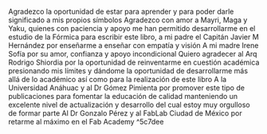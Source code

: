 Agradezco la oportunidad de estar para aprender y para poder darle
significado a mis propios símbolos
Agradezco con amor a Mayri, Maga y Yaku, quienes con paciencia y apoyo
me han permitido desarrollarme en el estudio de la Fórmica para escribir
este libro, a mi padre el Capitán Javier M Hernández por enseñarme
a enseñar con empatía y visión A mi madre Irene Sofía por su amor,
confianza y apoyo incondicional
Quiero agradecer al Arq Rodrigo Shiordia por la oportunidad de
reinventarme en cuestión académica presionando mis límites y dándome la
oportunidad de desarrollarme más allá de lo académico así como para la
realización de este libro
A la Universidad Anáhuac y al Dr Gómez Pimienta por promover este tipo
de publicaciones para fomentar la educación de calidad manteniendo un
excelente nivel de actualización y desarrollo del cual estoy muy orgulloso
de formar parte
Al Dr Gonzalo Pérez y al FabLab Ciudad de México por retarme al máximo
en el Fab Academy ^5c7dee